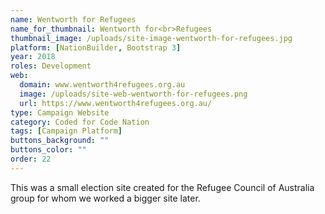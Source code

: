 ```yaml
---
name: Wentworth for Refugees
name_for_thumbnail: Wentworth for<br>Refugees
thumbnail_image: /uploads/site-image-wentworth-for-refugees.jpg
platform: [NationBuilder, Bootstrap 3]
year: 2018
roles: Development
web:
  domain: www.wentworth4refugees.org.au
  image: /uploads/site-web-wentworth-for-refugees.png
  url: https://www.wentworth4refugees.org.au/
type: Campaign Website
category: Coded for Code Nation
tags: [Campaign Platform]
buttons_background: ""
buttons_color: ""
order: 22
---
```


This was a small election site created for the Refugee Council of Australia group for whom we worked a bigger site later.